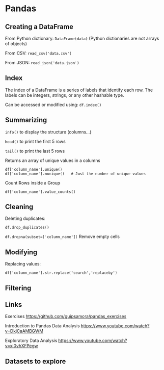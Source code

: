 # Pandas

## Creating a DataFrame

From Python dictionary: ```DataFrame(data)``` (Python dictionaries are not arrays of objects)

From CSV: ```read_csv('data.csv')```

From JSON: ```read_json('data.json')```


## Index

The index of a DataFrame is a series of labels that identify each row. The labels can be integers, strings, or any other hashable type.

Can be accessed or modified using: ```df.index()```


## Summarizing

```info()``` to display the structure (columns...)

```head()``` to print the first 5 rows

```tail()``` to print the last 5 rows

Returns an array of unique values in a columns
```
df['column_name'].unique()
df['column_name'].nunique()   # Just the number of unique values
```

Count Rows inside a Group
```
df['column_name'].value_counts()
```


## Cleaning

Deleting duplicates:
```
df.drop_duplicates()
```

```df.dropna(subset=['column_name'])``` Remove empty cells


## Modifying

Replacing values:
```
df['column_name'].str.replace('search','replaceby')
```


## Filtering



## Links

Exercises https://github.com/guipsamora/pandas_exercises

Introduction to Pandas Data Analysis https://www.youtube.com/watch?v=DkjCaAMBGWM

Exploratory Data Analysis https://www.youtube.com/watch?v=xi0vhXFPegw


## Datasets to explore
